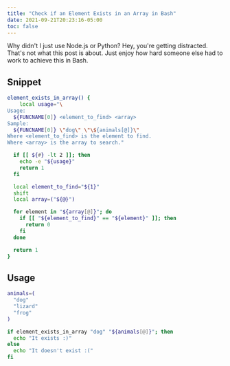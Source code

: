```yaml
---
title: "Check if an Element Exists in an Array in Bash"
date: 2021-09-21T20:23:16-05:00
toc: false
---
```


Why didn't I just use Node.js or Python? Hey, you're getting distracted. That's not what this post is about. Just enjoy how hard someone else had to work to achieve this in Bash.

<!--more-->

## Snippet

```sh
element_exists_in_array() {
    local usage="\
Usage:
  ${FUNCNAME[0]} <element_to_find> <array>
Sample:
  ${FUNCNAME[0]} \"dog\" \"\${animals[@]}\"
Where <element_to_find> is the element to find.
Where <array> is the array to search."

  if [[ ${#} -lt 2 ]]; then
    echo -e "${usage}"
    return 1
  fi

  local element_to_find="${1}"
  shift
  local array=("${@}")

  for element in "${array[@]}"; do
    if [[ "${element_to_find}" == "${element}" ]]; then
      return 0
    fi
  done

  return 1
}
```

## Usage

```sh
animals=(
  "dog"
  "lizard"
  "frog"
)

if element_exists_in_array "dog" "${animals[@]}"; then
  echo "It exists :)"
else
  echo "It doesn't exist :("
fi
```
